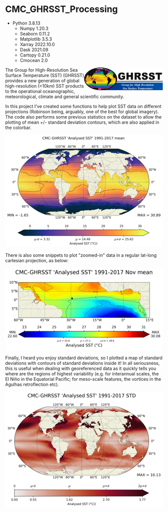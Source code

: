 # CMC_GHRSST_Processing

- Python 3.8.13
	- Numpy 1.20.3
	- Seaborn 0.11.2
	- Matplotlib 3.5.3
	- Xarray 2022.10.0
	- Dask 2021.09
	- Cartopy 0.21.0
	- Cmocean 2.0

<img src="ghrsst.png" align="right" width="50%"/>
The Group for High-Resolution Sea Surface Temperature (SST) (GHRSST) provides a new generation of global high-resolution (<10km)
SST products to the operational oceanographic, meteorological, climate and general scientific community.<br/>







In this project I've created some functions to help plot SST data on different projections (Robinson being, arguably, one of the best for global imagery). The code also
performs some previous statistics on the dataset to allow the plotting of mean +/- standard deviation contours, which are also applied in the colorbar.
<p align="center"><img src="full_sst_mean2.png"alt="full"></p>


There is also some snippets to plot "zoomed-in" data in a regular lat-long cartesian projection, as below:
<p align="center"><img src="ilhas_full_sst_Nov_mean.png"alt="ilhas"></p>

Finally, I heard you enjoy standard deviations, so I plotted a map of standard deviations with contours of standard deviations inside it!
In all seriousness, this is useful when dealing with georeferenced data as it quickly tells you where are the regions of highest variability (e.g. for interannual scales, the El Niño
in the Equatorial Pacific; for meso-scale features, the vortices in the Agulhas retroflection etc).
<p align="center"><img src="ghrsst_full_std.png"alt="ilhas"></p>

